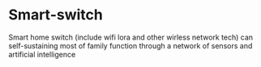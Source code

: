 # Smart-switch
Smart home switch (include wifi lora and other wirless network tech) can self-sustaining most of family function through a network of sensors and artificial intelligence
